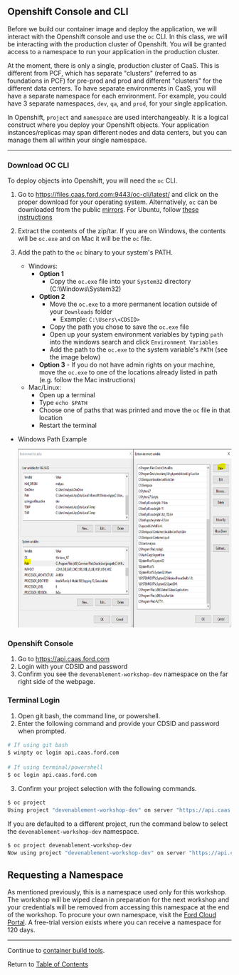 ## Openshift Console and CLI

Before we build our container image and deploy the application, we will interact with the Openshift console and use the `oc` CLI. In this class, we will be interacting with the production cluster of Openshift. You will be granted access to a namespace to run your application in the production cluster.

At the moment, there is only a single, production cluster of CaaS. This is different from PCF, which has separate "clusters" (referred to as foundations in PCF) for pre-prod and prod and different "clusters" for the different data centers. To have separate environments in CaaS, you will have a separate namespace for each environment. For example, you could have 3 separate namespaces, `dev`, `qa`, and `prod`, for your single application.

In Openshift, `project` and `namespace` are used interchangeably. It is a logical construct where you deploy your Openshift objects. Your application instances/replicas may span different nodes and data centers, but you can manage them all within your single namespace.

---

### Download OC CLI

To deploy objects into Openshift, you will need the `oc` CLI.

1. Go to https://files.caas.ford.com:9443/oc-cli/latest/ and click on the proper download for your operating system. Alternatively, `oc` can be downloaded from the public [mirrors](https://mirror.openshift.com/pub/openshift-v3/clients/).
   For Ubuntu, follow [these instructions](./ubuntu-install.md)

1. Extract the contents of the zip/tar. If you are on Windows, the contents will be `oc.exe` and on Mac it will be the `oc` file.

1. Add the path to the `oc` binary to your system's PATH.
   - Windows:
     - **Option 1**
       - Copy the `oc.exe` file into your `System32` directory (C:\Windows\System32)
     - **Option 2**
       - Move the `oc.exe` to a more permanent location outside of your `Downloads` folder
         - Example: `C:\Users\<CDSID>`
       - Copy the path you chose to save the `oc.exe` file
       - Open up your system environment variables by typing `path` into the windows search and click `Environment Variables`
       - Add the path to the `oc.exe` to the system variable's `PATH` (see the image below)
     - **Option 3** - If you do not have admin rights on your machine, move the `oc.exe` to one of the locations already listed in path (e.g. follow the Mac instructions)
   - Mac/Linux:
     - Open up a terminal
     - Type `echo $PATH`
     - Choose one of paths that was printed and move the `oc` file in that location
     - Restart the terminal

- Windows Path Example
  <p align="center">
      <img src="../images/oc_cli.PNG" width="825" height="400">
  </p>

### Openshift Console

1. Go to https://api.caas.ford.com
2. Login with your CDSID and password
3. Confirm you see the `devenablement-workshop-dev` namespace on the far right side of the webpage.

### Terminal Login

1. Open git bash, the command line, or powershell.
2. Enter the following command and provide your CDSID and password when prompted.

```bash
# If using git bash
$ winpty oc login api.caas.ford.com

# If using terminal/powershell
$ oc login api.caas.ford.com
```

3. Confirm your project selection with the following commands.

```bash
$ oc project
Using project "devenablement-workshop-dev" on server "https://api.caas.ford.com:443".
```

If you are defaulted to a different project, run the command below to select the `devenablement-workshop-dev` namespace.

```bash
$ oc project devenablement-workshop-dev
Now using project "devenablement-workshop-dev" on server "https://api.caas.ford.com:443".
```

## Requesting a Namespace

As mentioned previously, this is a namespace used only for this workshop. The workshop will be wiped clean in preparation for the next workshop and your credentials will be removed from accessing this namespace at the end of the workshop. To procure your own namespace, visit the [Ford Cloud Portal](https://www.cloudportal.ford.com/openshift). A free-trial version exists where you can receive a namespace for 120 days.

---

Continue to [container build tools](./06-buildtools.md).

Return to [Table of Contents](../README.md#agenda)
